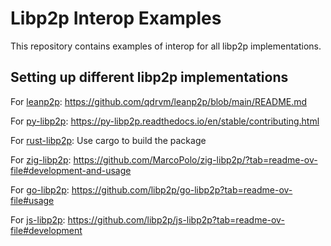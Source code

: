 # Libp2p Interop Examples

This repository contains examples of interop for all libp2p implementations.

## Setting up different libp2p implementations

For [leanp2p](https://github.com/qdrvm/leanp2p): https://github.com/qdrvm/leanp2p/blob/main/README.md

For [py-libp2p](https://github.com/libp2p/py-libp2p): https://py-libp2p.readthedocs.io/en/stable/contributing.html

For [rust-libp2p](https://github.com/libp2p/rust-libp2p): Use cargo to build the package

For [zig-libp2p](https://github.com/MarcoPolo/zig-libp2p): https://github.com/MarcoPolo/zig-libp2p/?tab=readme-ov-file#development-and-usage

For [go-libp2p](https://github.com/libp2p/go-libp2p): https://github.com/libp2p/go-libp2p?tab=readme-ov-file#usage

For [js-libp2p](https://github.com/libp2p/js-libp2p): https://github.com/libp2p/js-libp2p?tab=readme-ov-file#development